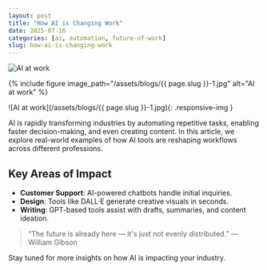 ```yaml
---
layout: post
title: "How AI is Changing Work"
date: 2025-07-16
categories: [ai, automation, future-of-work]
slug: how-ai-is-changing-work
---
```



<img src="/assets/blogs/{{ page.slug }}-1.jpg" alt="AI at work" style="max-width: 100%; height: auto;" />

{% include figure image_path="/assets/blogs/{{ page.slug }}-1.jpg" alt="AI at work" %}

![AI at work](/assets/blogs/{{ page.slug }}-1.jpg){: .responsive-img }

AI is rapidly transforming industries by automating repetitive tasks, enabling faster decision-making, and even creating content. In this article, we explore real-world examples of how AI tools are reshaping workflows across different professions.

## Key Areas of Impact

- **Customer Support**: AI-powered chatbots handle initial inquiries.
- **Design**: Tools like DALL·E generate creative visuals in seconds.
- **Writing**: GPT-based tools assist with drafts, summaries, and content ideation.

> “The future is already here — it's just not evenly distributed.” — William Gibson

Stay tuned for more insights on how AI is impacting your industry.

